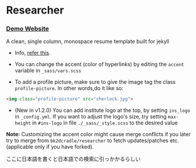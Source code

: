 # Researcher

### [Demo Website](http://ankitsultana.com/researcher)

A clean, single column, monospace resume template built for jekyll

* Info, [refer this](https://blog.github.com/2017-11-29-use-any-theme-with-github-pages/).

* You can change the accent (color of hyperlinks) by editing the `accent` variable in `_sass/vars.scss`

* To add a profile picture, make sure to give the image tag the class `profile-picture`. In other words,do it like so:

```html
<img class="profile-picture" src="sherlock.jpg">
```

* (New in v1.2.0) You can add institute logo at the top, by setting `ins_logo` in `_config.yml`. If you want
to adjust the logo's size, try setting `max-height` in `#ins-logo` in file `./_sass/_style.scss` to the desired
value

**Note:** Customizing the accent color might cause merge conflicts if you later try to merge from `bk2dcradle/researcher` to fetch updates/patches etc. (applicable only if you have forked).

ここに日本語を書くと日本語での検索に引っかかるらしい

